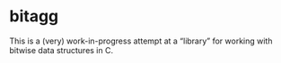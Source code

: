 # bitagg

This is a (very) work-in-progress attempt at a “library” for working with bitwise data structures in C.
